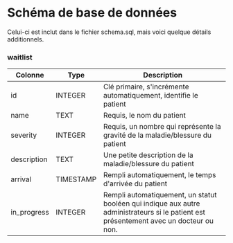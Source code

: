 # Schéma de base de données

Celui-ci est inclut dans le fichier schema.sql, mais voici quelque détails additionnels.

### waitlist
| Colonne | Type | Description|
| ------------- | ------------- | ------------- |
| id | INTEGER | Clé primaire, s'incrémente automatiquement, identifie le patient |
| name | TEXT | Requis, le nom du patient |
| severity | INTEGER | Requis, un nombre qui représente la gravité de la maladie/blessure du patient |
| description | TEXT | Une petite description de la maladie/blessure du patient |
| arrival | TIMESTAMP | Rempli automatiquement, le temps d'arrivée du patient |
| in_progress | INTEGER | Rempli automatiquement, un statut booléen qui indique aux autre administrateurs si le patient est présentement avec un docteur ou non. |